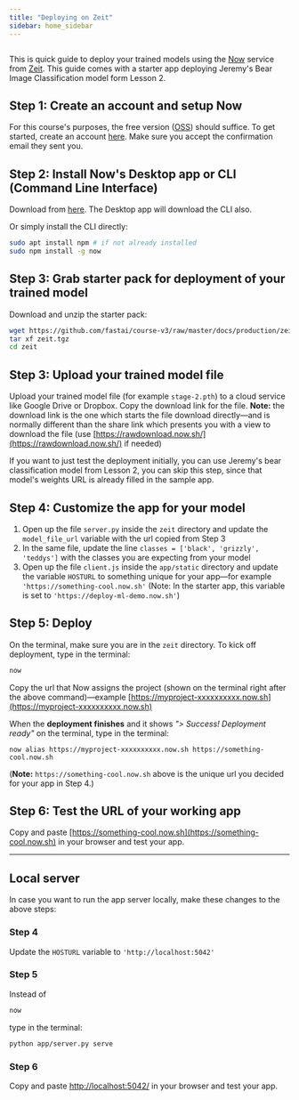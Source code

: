 ```yaml
---
title: "Deploying on Zeit"
sidebar: home_sidebar
---
```


<img alt="" src="/images/zeit/zeit_now.png" class="screenshot">

This is quick guide to deploy your trained models using the [Now](https://zeit.co/now) service from [Zeit](https://zeit.co/).  This guide comes with a starter app deploying Jeremy's Bear Image Classification model form Lesson 2.

## Step 1: Create an account and setup Now
For this course's purposes, the free version ([OSS](https://zeit.co/pricing)) should suffice. To get started, create an account [here](https://zeit.co/signup). Make sure you accept the confirmation email they sent you.

## Step 2: Install Now's Desktop app or CLI (Command Line Interface)

Download from [here](https://zeit.co/download). The Desktop app will download the CLI also.

Or simply install the CLI directly:

```bash
sudo apt install npm # if not already installed
sudo npm install -g now
```

## Step 3: Grab starter pack for deployment of your trained model

Download and unzip the starter pack:

```bash
wget https://github.com/fastai/course-v3/raw/master/docs/production/zeit.tgz
tar xf zeit.tgz
cd zeit
```

## Step 3: Upload your trained model file
Upload your trained model file (for example `stage-2.pth`) to a cloud service like Google Drive or Dropbox. Copy the download link for the file. **Note:** the download link is the one which starts the file download directly&mdash;and is normally different than the share link which presents you with a view to download the file (use [https://rawdownload.now.sh/](https://rawdownload.now.sh/) if needed)

If you want to just test the deployment initially, you can use Jeremy's bear classification model from Lesson 2, you can skip this step, since that model's weights URL is already filled in the sample app.

## Step 4: Customize the app for your model

1. Open up the file `server.py` inside the `zeit` directory and update the `model_file_url` variable with the url copied from Step 3
1. In the same file, update the line `classes = ['black', 'grizzly', 'teddys']` with the classes you are expecting from your model
1. Open up the file `client.js` inside the `app/static` directory and update the variable `HOSTURL` to something unique for your app&mdash;for example `'https://something-cool.now.sh'` (Note: In the starter app, this variable is set to `'https://deploy-ml-demo.now.sh'`)

## Step 5: Deploy

On the terminal, make sure you are in the `zeit` directory. To kick off deployment, type in the terminal:

```bash
now
```

Copy the url that Now assigns the project (shown on the terminal right after the above command)&mdash;example [https://myproject-xxxxxxxxxx.now.sh](https://myproject-xxxxxxxxxx.now.sh)

When the **deployment finishes** and it shows *"> Success! Deployment ready"* on the terminal, type in the terminal:
```
now alias https://myproject-xxxxxxxxxx.now.sh https://something-cool.now.sh
```
(**Note:** `https://something-cool.now.sh` above is the unique url you decided for your app in Step 4.)

## Step 6: Test the URL of your working app
Copy and paste [https://something-cool.now.sh](https://something-cool.now.sh) in your browser and test your app.

---

## Local server
In case you want to run the app server locally, make these changes to the above steps:

### Step 4
Update the `HOSTURL` variable to `'http://localhost:5042'`

### Step 5

Instead of

```bash
now
```

type in the terminal:

```bash
python app/server.py serve
```

### Step 6

Copy and paste [http://localhost:5042/](http://localhost:5042/) in your browser and test your app.

